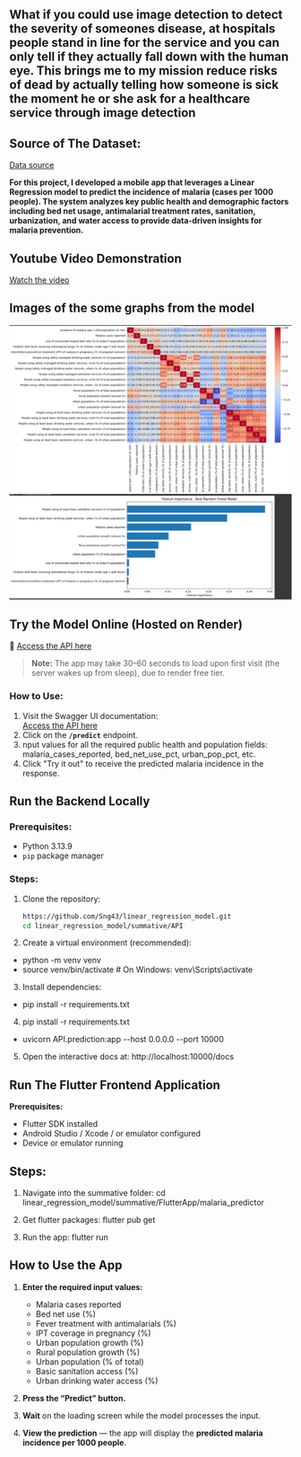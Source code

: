 ## What if you could use image detection to detect the severity of someones disease, at hospitals people stand in line for the service and you can only tell if they actually fall down with the human eye. This brings me to my mission reduce risks of dead by actually telling how someone is sick the moment he or she ask for a healthcare service through image detection 

## Source of The Dataset:

[Data source](https://www.kaggle.com/datasets/lydia70/malaria-in-africa)

**For this project, I developed a mobile app that leverages a Linear Regression model to predict the incidence of malaria (cases per 1000 people). The system analyzes key public health and demographic factors including bed net usage, antimalarial treatment rates, sanitation, urbanization, and water access to provide data-driven insights for malaria prevention.**

## Youtube Video Demonstration
[Watch the video]()


## Images of the some graphs from the model
![Crop Recommendation App](summative/images/image1.png)
![Crop Recommendation App](summative/images/image2.png)

## Try the Model Online (Hosted on Render)

🔗 [Access the API here](https://linear-regression-model-par3.onrender.com/docs)

> **Note:** The app may take 30–60 seconds to load upon first visit (the server wakes up from sleep), due to render free tier.

###  How to Use:
1. Visit the Swagger UI documentation:  
   [Access the API here](https://linear-regression-model-par3.onrender.com/docs)
2. Click on the **`/predict`** endpoint.
3. nput values for all the required public health and population fields:
      malaria_cases_reported, bed_net_use_pct, urban_pop_pct, etc.
5. Click "Try it out" to receive the predicted malaria incidence in the response.

## Run the Backend Locally

### Prerequisites:
- Python 3.13.9
- `pip` package manager

### Steps:
1. Clone the repository:
   ```bash
   https://github.com/Sng43/linear_regression_model.git
   cd linear_regression_model/summative/API

2. Create a virtual environment (recommended):
- python -m venv venv
- source venv/bin/activate  # On Windows: venv\Scripts\activate

3. Install dependencies:
- pip install -r requirements.txt

4. pip install -r requirements.txt
- uvicorn API.prediction:app --host 0.0.0.0 --port 10000

5. Open the interactive docs at:
http://localhost:10000/docs

## Run The Flutter Frontend Application

**Prerequisites:**
- Flutter SDK installed
- Android Studio / Xcode / or emulator configured
- Device or emulator running

## Steps:
1. Navigate into the summative folder:
cd linear_regression_model/summative/FlutterApp/malaria_predictor

2. Get flutter packages:
 flutter pub get

3. Run the app:
flutter run

## How to Use the App

1. **Enter the required input values:**
   - Malaria cases reported
   - Bed net use (%)
   - Fever treatment with antimalarials (%)
   - IPT coverage in pregnancy (%)
   - Urban population growth (%)
   - Rural population growth (%)
   - Urban population (% of total)
   - Basic sanitation access (%)
   - Urban drinking water access (%)

2. **Press the “Predict” button.**

3. **Wait** on the loading screen while the model processes the input.

4. **View the prediction** — the app will display the **predicted malaria incidence per 1000 people**.
